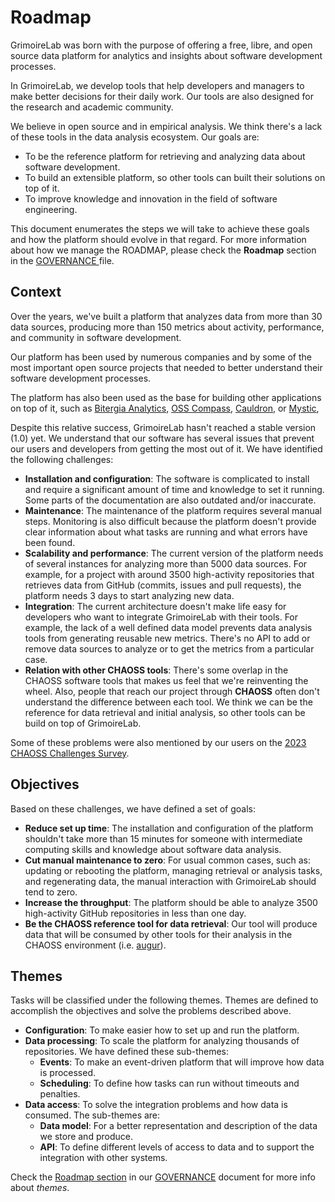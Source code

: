 # Roadmap

GrimoireLab was born with the purpose of offering a free, libre, and
open source data platform for analytics and insights about software
development processes.

In GrimoireLab, we develop tools that help developers and managers to make
better decisions for their daily work. Our tools are also designed for the
research and academic community.

We believe in open source and in empirical analysis. We think there's
a lack of these tools in the data analysis ecosystem. Our goals are:

- To be the reference platform for retrieving and analyzing data about
  software development.
- To build an extensible platform, so other tools can built their
  solutions on top of it.
- To improve knowledge and innovation in the field of software
  engineering.

This document enumerates the steps we will take to achieve these goals
and how the platform should evolve in that regard. For more information
about how we manage the ROADMAP, please check the **Roadmap** section in
the [GOVERNANCE ](./GOVERNANCE.md#roadmap) file.

## Context

Over the years, we've built a platform that analyzes data from more than
30 data sources, producing more than 150 metrics about activity, performance,
and community in software development.

Our platform has been used by numerous companies and by some of the most
important open source projects that needed to better understand their
software development processes.

The platform has also been used as the base for building other applications
on top of it, such as [Bitergia Analytics](https://github.com/bitergia-analytics),
[OSS Compass](https://compass.gitee.com/), [Cauldron](https://gitlab.com/cauldronio/),
or [Mystic](https://opensource.ieee.org/rit/mystic-group),

Despite this relative success, GrimoireLab hasn't reached a stable version
(1.0) yet. We understand that our software has several issues that prevent
our users and developers from getting the most out of it. We have identified
the following challenges:

- **Installation and configuration**: The software is complicated to install
  and require a significant amount of time and knowledge to set it running.
  Some parts of the documentation are also outdated and/or inaccurate.
- **Maintenance**: The maintenance of the platform requires several manual
  steps. Monitoring is also difficult because the platform doesn't provide clear
  information about what tasks are running and what errors have been
  found.
- **Scalability and performance**: The current version of the platform needs
  of several instances for analyzing more than 5000 data sources.
  For example, for a project with around 3500 high-activity repositories
  that retrieves data from GitHub (commits, issues and pull requests),
  the platform needs 3 days to start analyzing new data.
- **Integration**: The current architecture doesn't make life easy
  for developers who want to integrate GrimoireLab with their tools.
  For example, the lack of a well defined data model prevents data analysis
  tools from generating reusable new metrics. There's no API to add or
  remove data sources to analyze or to get the metrics from a particular
  case.
- **Relation with other CHAOSS tools**: There's some overlap in the CHAOSS
  software tools that makes us feel that we're reinventing the wheel. Also,
  people that reach our project through **CHAOSS** often don't understand
  the difference between each tool. We think we can be the reference for data
  retrieval and initial analysis, so other tools can be build on top of
  GrimoireLab.

Some of these problems were also mentioned by our users on the
[2023 CHAOSS Challenges Survey](https://github.com/chaoss/wg-data-science/blob/main/challenges_survey/Challenges_Survey_Results_2023.pdf).

## Objectives

Based on these challenges, we have defined a set of goals:

- **Reduce set up time**: The installation and configuration of the
  platform shouldn't take more than 15 minutes for someone with intermediate
  computing skills and knowledge about software data analysis.
- **Cut manual maintenance to zero**: For usual common cases, such as:
  updating or rebooting the platform, managing retrieval or analysis tasks,
  and regenerating data, the manual interaction with GrimoireLab should
  tend to zero.
- **Increase the throughput**: The platform should be able to analyze
  3500 high-activity GitHub repositories in less than one day.
- **Be the CHAOSS reference tool for data retrieval**: Our tool
  will produce data that will be consumed by other tools for their
  analysis in the CHAOSS environment (i.e. [augur](https://github.com/chaoss/augur)).

## Themes

Tasks will be classified under the following themes. Themes are defined to
accomplish the objectives and solve the problems described above.

- **Configuration**: To make easier how to set up and run the platform.
- **Data processing**: To scale the platform for analyzing thousands of
  repositories. We have defined these sub-themes:
  - **Events**: To make an event-driven platform that will improve how
    data is processed.
  - **Scheduling**: To define how tasks can run without timeouts and
    penalties.
- **Data access**: To solve the integration problems and how
  data is consumed. The sub-themes are:
  - **Data model**: For a better representation and description of
    the data we store and produce.
  - **API**: To define different levels of access to data and to support
    the integration with other systems.

Check the [Roadmap section](./GOVERNANCE.md#roadmap)
in our [GOVERNANCE](./GOVERNANCE.md) document for more info about *themes*.
